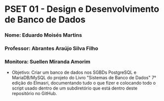 # PSET 01 - Design e Desenvolvimento de Banco de Dados

### Nome: Eduardo Moisés Martins

### Professor: Abrantes Araújo Silva Filho 

### Monitora: Suellen Miranda Amorim


- Objetivo: Criar um banco de dados nos SGBDs PostgreSQL e MariaDB/MySQL do projeto do Livro "Sistemas de Banco de Dados" 7° edição do Elmasri, documentando tudo o que fizer e colocando todo o script usado dentro de um subdiretório que está dentro deste repositório no GitHub. 
